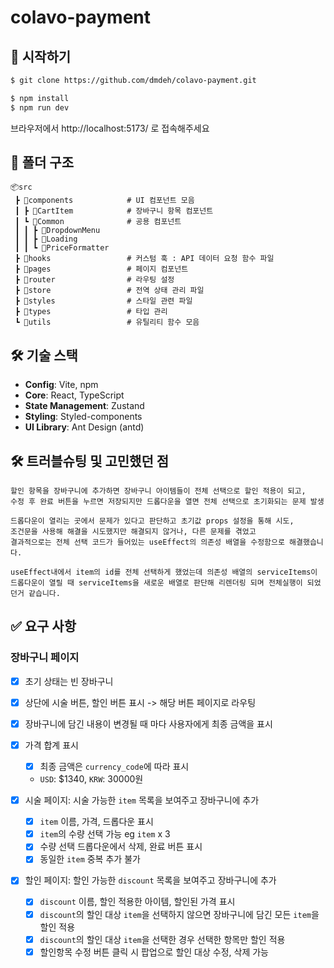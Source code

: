 # colavo-payment

## 🚀 시작하기

```zsh
$ git clone https://github.com/dmdeh/colavo-payment.git

$ npm install
$ npm run dev
```

브라우저에서 http://localhost:5173/ 로 접속해주세요

## 📂 폴더 구조

```
📦src
 ┣ 📂components            # UI 컴포넌트 모음
 ┃ ┣ 📂CartItem            # 장바구니 항목 컴포넌트
 ┃ ┗ 📂Common              # 공용 컴포넌트
 ┃ ┃ ┣ 📂DropdownMenu
 ┃ ┃ ┣ 📂Loading
 ┃ ┃ ┗ 📂PriceFormatter
 ┣ 📂hooks                 # 커스텀 훅 : API 데이터 요청 함수 파일
 ┣ 📂pages                 # 페이지 컴포넌트
 ┣ 📂router                # 라우팅 설정
 ┣ 📂store                 # 전역 상태 관리 파일
 ┣ 📂styles                # 스타일 관련 파일
 ┣ 📂types                 # 타입 관리
 ┗ 📂utils                 # 유틸리티 함수 모음
```

## 🛠️ 기술 스택

- **Config**: Vite, npm
- **Core**: React, TypeScript
- **State Management**: Zustand
- **Styling**: Styled-components
- **UI Library**: Ant Design (antd)

## 🛠️ 트러블슈팅 및 고민했던 점

```
할인 항목을 장바구니에 추가하면 장바구니 아이템들이 전체 선택으로 할인 적용이 되고,
수정 후 완료 버튼을 누르면 저장되지만 드롭다운을 열면 전체 선택으로 초기화되는 문제 발생
```

```
드롭다운이 열리는 곳에서 문제가 있다고 판단하고 초기값 props 설정을 통해 시도,
조건문을 사용해 해결을 시도했지만 해결되지 않거나, 다른 문제를 겪었고
결과적으로는 전체 선택 코드가 들어있는 useEffect의 의존성 배열을 수정함으로 해결했습니다.

useEffect내에서 item의 id를 전체 선택하게 했었는데 의존성 배열의 serviceItems이
드롭다운이 열릴 때 serviceItems을 새로운 배열로 판단해 리렌더링 되며 전체실행이 되었던거 같습니다.
```

## ✅ 요구 사항

### 장바구니 페이지

- [x] 초기 상태는 빈 장바구니
- [x] 상단에 시술 버튼, 할인 버튼 표시 -> 해당 버튼 페이지로 라우팅
- [x] 장바구니에 담긴 내용이 변경될 때 마다 사용자에게 최종 금액을 표시
- [x] 가격 합계 표시

  - [x] 최종 금액은 `currency_code`에 따라 표시
  - `USD`: $1340, `KRW`: 30000원

- [x] 시술 페이지: 시술 가능한 `item` 목록을 보여주고 장바구니에 추가

  - [x] `item` 이름, 가격, 드롭다운 표시
  - [x] `item`의 수량 선택 가능 eg `item` x 3
  - [x] 수량 선택 드롭다운에서 삭제, 완료 버튼 표시
  - [x] 동일한 `item` 중복 추가 불가

- [x] 할인 페이지: 할인 가능한 `discount` 목록을 보여주고 장바구니에 추가

  - [x] `discount` 이름, 할인 적용한 아이템, 할인된 가격 표시
  - [x] `discount`의 할인 대상 `item`을 선택하지 않으면 장바구니에 담긴 모든 `item`을 할인 적용
  - [x] `discount`의 할인 대상 `item`을 선택한 경우 선택한 항목만 할인 적용
  - [x] 할인항목 수정 버튼 클릭 시 팝업으로 할인 대상 수정, 삭제 가능
